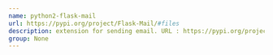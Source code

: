 ```yaml
---
name: python2-flask-mail
url: https://pypi.org/project/Flask-Mail/#files
description: extension for sending email. URL : https://pypi.org/project/Flask-Mail/#files Groups : None
group: None
---
```

